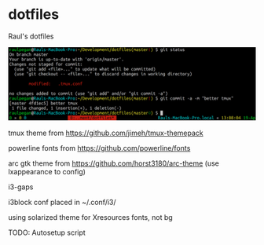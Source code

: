 # dotfiles
Raul's dotfiles

![dotfile-terminal](/images/dotfile-terminal.png)

tmux theme from https://github.com/jimeh/tmux-themepack

powerline fonts from https://github.com/powerline/fonts

arc gtk theme from https://github.com/horst3180/arc-theme (use lxappearance to config)

i3-gaps

i3block conf placed in ~/.conf/i3/

using solarized theme for Xresources fonts, not bg

TODO: Autosetup script
